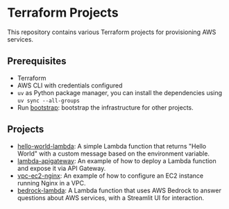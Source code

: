 # Terraform Projects

This repository contains various Terraform projects for provisioning AWS services.

## Prerequisites

- Terraform
- AWS CLI with credentials configured
- `uv` as Python package manager, you can install the dependencies using `uv sync --all-groups`
- Run [bootstrap](boostrap): bootstrap the infrastructure for other projects.

## Projects

- [hello-world-lambda](hello-world-lambda): A simple Lambda function that returns "Hello World" with a custom message based on the environment variable.
- [lambda-apigateway](lambda-apigateway): An example of how to deploy a Lambda function and expose it via API Gateway.
- [vpc-ec2-nginx](vpc-ec2-nginx): An example of how to configure an EC2 instance running Nginx in a VPC.
- [bedrock-lambda](bedrock-lambda): A Lambda function that uses AWS Bedrock to answer questions about AWS services, with a Streamlit UI for interaction.